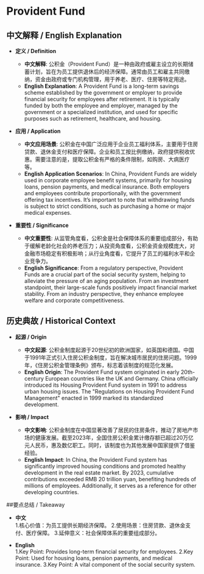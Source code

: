 # Provident Fund

## 中文解释 / English Explanation

* **定义 / Definition**  
  - **中文解释**: 公积金（Provident Fund）是一种由政府或雇主设立的长期储蓄计划，旨在为员工提供退休后的经济保障。通常由员工和雇主共同缴纳，资金由政府或专门机构管理，用于养老、医疗、住房等特定用途。  
  - **English Explanation**: A Provident Fund is a long-term savings scheme established by the government or employer to provide financial security for employees after retirement. It is typically funded by both the employee and employer, managed by the government or a specialized institution, and used for specific purposes such as retirement, healthcare, and housing.

* **应用 / Application**  
  - **中文应用场景**: 公积金在中国广泛应用于企业员工福利体系，主要用于住房贷款、退休金支付和医疗保障。企业和员工按比例缴纳，政府提供税收优惠。需要注意的是，提取公积金有严格的条件限制，如购房、大病医疗等。  
  - **English Application Scenarios**: In China, Provident Funds are widely used in corporate employee benefit systems, primarily for housing loans, pension payments, and medical insurance. Both employers and employees contribute proportionally, with the government offering tax incentives. It’s important to note that withdrawing funds is subject to strict conditions, such as purchasing a home or major medical expenses.

* **重要性 / Significance**  
  - **中文重要性**: 从监管角度看，公积金是社会保障体系的重要组成部分，有助于缓解老龄化社会的养老压力；从投资角度看，公积金资金规模庞大，对金融市场稳定有积极影响；从行业角度看，它提升了员工的福利水平和企业竞争力。  
  - **English Significance**: From a regulatory perspective, Provident Funds are a crucial part of the social security system, helping to alleviate the pressure of an aging population. From an investment standpoint, their large-scale funds positively impact financial market stability. From an industry perspective, they enhance employee welfare and corporate competitiveness.

## 历史典故 / Historical Context

* **起源 / Origin**  
  - **中文起源**: 公积金制度起源于20世纪初的欧洲国家，如英国和德国。中国于1991年正式引入住房公积金制度，旨在解决城市居民的住房问题。1999年，《住房公积金管理条例》颁布，标志着该制度的规范化发展。  
  - **English Origin**: The Provident Fund system originated in early 20th-century European countries like the UK and Germany. China officially introduced its Housing Provident Fund system in 1991 to address urban housing issues. The "Regulations on Housing Provident Fund Management" enacted in 1999 marked its standardized development.

* **影响 / Impact**  
  - **中文影响**: 公积金制度在中国显著改善了居民的住房条件，推动了房地产市场的健康发展。截至2023年，全国住房公积金累计缴存额已超过20万亿元人民币，惠及数亿职工。同时，该制度也为其他发展中国家提供了借鉴经验。  
  - **English Impact**: In China, the Provident Fund system has significantly improved housing conditions and promoted healthy development in the real estate market. By 2023, cumulative contributions exceeded RMB 20 trillion yuan, benefiting hundreds of millions of employees. Additionally, it serves as a reference for other developing countries.

##要点总结 / Takeaway

* **中文**  
  1.核心价值：为员工提供长期经济保障。
  2.使用场景：住房贷款、退休金支付、医疗保障。
  3.延伸意义：社会保障体系的重要组成部分。

* **English**  
  1.Key Point: Provides long-term financial security for employees.
  2.Key Point: Used for housing loans, pension payments, and medical insurance.
  3.Key Point: A vital component of the social security system.